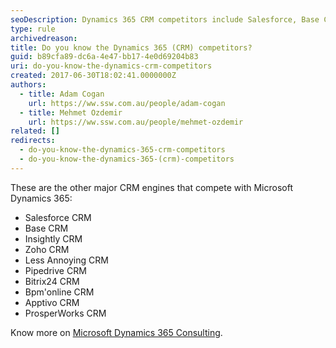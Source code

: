 ```yaml
---
seoDescription: Dynamics 365 CRM competitors include Salesforce, Base CRM, Insightly, Zoho, and others offering sales, marketing, and customer service solutions.
type: rule
archivedreason:
title: Do you know the Dynamics 365 (CRM) competitors?
guid: b89cfa89-dc6a-4e47-bb17-4e0d69204b83
uri: do-you-know-the-dynamics-crm-competitors
created: 2017-06-30T18:02:41.0000000Z
authors:
  - title: Adam Cogan
    url: https://ww.ssw.com.au/people/adam-cogan
  - title: Mehmet Ozdemir
    url: https://ww.ssw.com.au/people/mehmet-ozdemir
related: []
redirects:
  - do-you-know-the-dynamics-365-crm-competitors
  - do-you-know-the-dynamics-365-(crm)-competitors
---
```


These are the other major CRM engines that compete with Microsoft Dynamics 365:

- Salesforce CRM
- Base CRM
- Insightly CRM
- Zoho CRM
- Less Annoying CRM
- Pipedrive CRM
- Bitrix24 CRM
- Bpm'online CRM
- Apptivo CRM
- ProsperWorks CRM

<!--endintro-->

Know more on [Microsoft Dynamics 365 Consulting](https://www.ssw.com.au/ssw/Consulting/Dynamics365.aspx).
